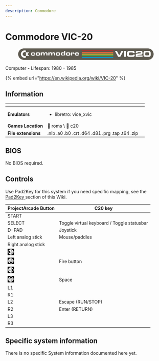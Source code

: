 ```yaml
---
description: Commodore
---
```


# Commodore VIC-20

<figure><img src="https://raw.githubusercontent.com/fabricecaruso/es-theme-carbon/52ff37c9e265587d006945a2ba695b5a962b3a3d/art/logos/c20.svg" alt=""><figcaption></figcaption></figure>

Computer - Lifespan: 1980 - 1985

{% embed url="https://en.wikipedia.org/wiki/VIC-20" %}

## Information

<table data-header-hidden><thead><tr><th></th><th></th><th data-hidden></th></tr></thead><tbody><tr><td><strong>Emulators</strong></td><td><ul><li>libretro: vice_xvic</li></ul></td><td></td></tr><tr><td><strong>Games Location</strong></td><td><span data-gb-custom-inline data-tag="emoji" data-code="1f4c1">📁</span> roms \ <span data-gb-custom-inline data-tag="emoji" data-code="1f4c2">📂</span> c20</td><td></td></tr><tr><td><strong>File extensions</strong></td><td>.nib .a0 .b0 .crt .d64 .d81 .prg .tap .t64 .zip</td><td></td></tr></tbody></table>

## BIOS

No BIOS required.

## Controls

Use Pad2Key for this system if you need specific mapping, see the [Pad2Key ](../../../../controllers/pad2key.md)section of this Wiki.

| ProjectArcade Button                                          | C20 key                                    |
| -------------------------------------------------------- | ------------------------------------------ |
| START                                                    |                                            |
| SELECT                                                   | Toggle virtual keyboard / Toggle statusbar |
| D-PAD                                                    | Joystick                                   |
| Left analog stick                                        | Mouse/paddles                              |
| Right analog stick                                       |                                            |
| ![](<../../../../.gitbook/assets/image (2) (1) (1).png>) |                                            |
| ![](<../../../../.gitbook/assets/image (1) (2) (1).png>) | Fire button                                |
| ![](<../../../../.gitbook/assets/image (4) (1).png>)     |                                            |
| ![](<../../../../.gitbook/assets/image (3) (1) (2).png>) | Space                                      |
| L1                                                       |                                            |
| R1                                                       |                                            |
| L2                                                       | Escape (RUN/STOP)                          |
| R2                                                       | Enter (RETURN)                             |
| L3                                                       |                                            |
| R3                                                       |                                            |

## Specific system information

There is no specific System information documented here yet.
